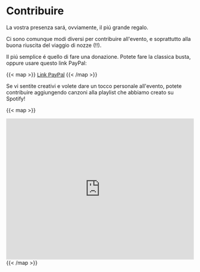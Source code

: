 # Contribuire

La vostra presenza sará, ovviamente, il piú grande regalo. 

Ci sono comunque modi diversi per contribuire all'evento, e soprattutto alla buona riuscita del viaggio di nozze (!!). 

Il piú semplice é quello di fare una donazione. Potete fare la classica busta, oppure usare questo link PayPal:

{{< map >}}
<a href="https://paypal.me/pierpuce" target="_blank" style="font-family: 'Josefin Sans', sans-serif;">Link PayPal</a>
{{< /map >}}

Se vi sentite creativi e volete dare un tocco personale all'evento, potete contribuire aggiungendo canzoni alla playlist che abbiamo creato su Spotify!

{{< map >}}
<iframe src="https://open.spotify.com/embed/playlist/3dZXcnPICr8kElA577QSXG?utm_source=generator&theme=0" width="100%" height="380" frameBorder="0" allowfullscreen="" allow="autoplay; clipboard-write; encrypted-media; fullscreen; picture-in-picture"></iframe>
{{< /map >}}